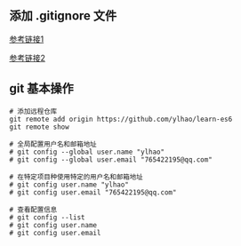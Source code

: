## 添加 .gitignore 文件
[参考链接1](https://blog.haohtml.com/archives/15965)

[参考链接2](https://git-scm.com/docs/gitignore)

## git 基本操作
``` shell
# 添加远程仓库
git remote add origin https://github.com/ylhao/learn-es6
git remote show

# 全局配置用户名和邮箱地址
# git config --global user.name "ylhao"
# git config --global user.email "765422195@qq.com"

# 在特定项目种使用特定的用户名和邮箱地址
# git config user.name "ylhao"
# git config user.email "765422195@qq.com"

# 查看配置信息
# git config --list
# git config user.name
# git config user.email
```
